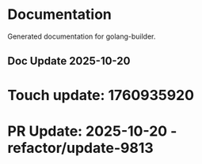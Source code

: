 # Documentation

Generated documentation for golang-builder.

## Doc Update 2025-10-20

# Touch update: 1760935920

# PR Update: 2025-10-20 - refactor/update-9813
